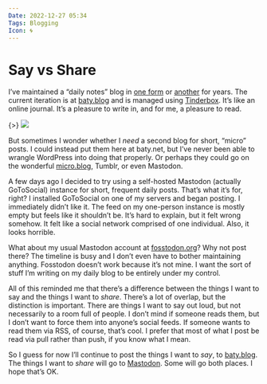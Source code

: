 ```yaml
---
Date: 2022-12-27 05:34
Tags: Blogging
Icon: 🌀
---
```


# Say vs Share



I’ve maintained a “daily notes” blog in [one form](https://wiki.baty.net/#Journal) or [another](https://daily.baty.net/) for years. The current iteration is at [baty.blog](https://baty.blog/) and is managed using [Tinderbox](http://www.eastgate.com/Tinderbox/). It’s like an online journal. It’s a pleasure to write in, and for me, a pleasure to read.

{>} ![](https://static.baty.net/images/small/megaphone-monkey.png)

But sometimes I wonder whether I _need_ a second blog for short, “micro” posts. I could instead put them here at baty.net, but I’ve never been able to wrangle WordPress into doing that properly. Or perhaps they could go on the wonderful [micro.blog](https://micro.blog/), Tumblr, or even Mastodon.

A few days ago I decided to try using a self-hosted Mastodon (actually GoToSocial) instance for short, frequent daily posts. That’s what it’s for, right? I installed GoToSocial on one of my servers and began posting. I immediately didn’t like it. The feed on my one-person instance is mostly empty but feels like it shouldn’t be. It’s hard to explain, but it felt wrong somehow. It felt like a social network comprised of one individual. Also, it looks horrible.

What about my usual Mastodon account at [fosstodon.org](https://fosstodon.org/@jackbaty)? Why not post there? The timeline is busy and I don’t even have to bother maintaining anything. Fosstodon doesn’t work because it’s not mine. I want the sort of stuff I’m writing on my daily blog to be entirely under my control.

All of this reminded me that there’s a difference between the things I want to say and the things I want to _share_. There’s a lot of overlap, but the distinction is important. There are things I want to say out loud, but not necessarily to a room full of people. I don’t mind if someone reads them, but I don’t want to force them into anyone’s social feeds. If someone wants to read them via RSS, of course, that’s cool. I prefer that most of what I post be read via pull rather than push, if you know what I mean.

So I guess for now I’ll continue to post the things I want to _say_, to [baty.blog](https://baty.blog/). The things I want to _share_ will go to [Mastodon](https://fosstodon.org/@jackbaty). Some will go both places. I hope that’s OK.
